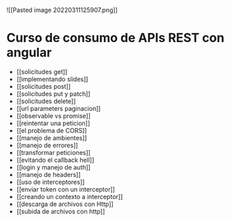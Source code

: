 ![[Pasted image 20220311125907.png]]

# Curso de consumo de APIs REST con angular

* [[solicitudes get]]
* [[implementando slides]]
* [[solicitudes post]]
* [[solicitudes put y patch]]
* [[solicitudes delete]]
* [[url parameters paginacion]]
* [[observable vs promise]]
* [[reintentar una peticion]]
* [[el problema de CORS]]
* [[manejo de ambientes]]
* [[manejo de errores]]
* [[transformar peticiones]]
* [[evitando el callback hell]]
* [[login y manejo de auth]]
* [[manejo de headers]]
* [[uso de interceptores]]
* [[enviar token con un interceptor]]
* [[creando un contexto a interceptor]]
* [[descarga de archivos con Http]]
* [[subida de archivos con http]]